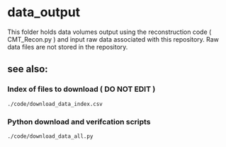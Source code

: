 data_output
===========

This folder holds data volumes output using the reconstruction code ( CMT_Recon.py ) and input raw data associated with this repository. Raw data files are not stored in the repository.  

see also:
---------

### Index of files to download ( **DO NOT EDIT** )
    ./code/download_data_index.csv

### Python download and verifcation scripts
    ./code/download_data_all.py

